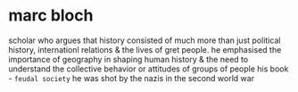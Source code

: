 # marc bloch
scholar who argues that history consisted of much more than just political history, internationl relations & the lives of gret people. he emphasised the importance of geography in shaping human history & the need to understand the collective behavior or attitudes of groups of people
his book - `feudal society`
he was shot by the nazis in the second world war